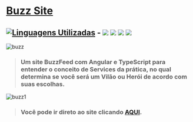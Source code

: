 # [Buzz Site](https://yagoferre.github.io/angular-buzz/)

## [![Linguagens Utilizadas](https://img.shields.io/badge/Linguagens-Utilizadas%20-%23323330.svg?&style=for-the-badge&logo=perfil&logoColor=black&color=F745B5)](https://github.com/iuricode/readme-template/tree/main/profile) - <img src="https://img.shields.io/badge/typescript-%23007ACC.svg?style=for-the-badge&logo=typescript&logoColor=white" /> <img src="https://img.shields.io/badge/HTML5-E34F26?style=for-the-badge&logo=html5&logoColor=white" /> <img src="https://img.shields.io/badge/CSS3-1572B6?style=for-the-badge&logo=css3&logoColor=white" /> <img src="https://img.shields.io/badge/angular-%23DD0031.svg?style=for-the-badge&logo=angular&logoColor=white" />

![buzz](https://user-images.githubusercontent.com/103700322/203435440-72741d6f-291f-441a-ac02-f351f387a3fe.png)

> ### Um site BuzzFeed com Angular e TypeScript para entender o conceito de Services da prática, no qual determina se você será um Vilão ou Herói de acordo com suas escolhas.

![buzz1](https://user-images.githubusercontent.com/103700322/203435662-0896f2a1-1825-47ac-92b6-cd26a83c7d73.png)

> ### **Você pode ir direto ao site clicando [AQUI](https://yagoferre.github.io/angular-buzz/).**
